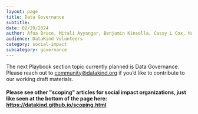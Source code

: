 ```yaml
---
layout: page
title: Data Governance
subtitle:
date: 02/29/2024
author: Afua Bruce, Mitali Ayyangar, Benjamin Kinsella, Cassy L Cox, Nathan Banion
audience: DataKind Volunteers
category: social-impact
subcategory: governance
---
```


The next Playbook section topic currently planned is Data Governance. Please reach out to [community@datakind.org](mailto:community@datakind.org) if you’d like to contribute to our working draft materials.


#### Please see other "scoping" articles for social impact organizations, just like seen at the bottom of the page here: <https://datakind.github.io/scoping.html>

